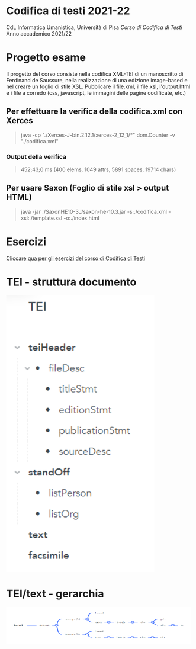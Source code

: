 # Codifica di testi 2021-22 
CdL Informatica Umanistica, Università di Pisa 
_Corso di Codifica di Testi_
Anno accademico 2021/22

# Progetto esame 
Il progetto del corso consiste nella codifica XML-TEI di un manoscritto di Ferdinand de Saussure, nella realizzazione di una edizione image-based e nel creare un foglio di stile XSL. 
Pubblicare il file.xml, il file.xsl, l'output.html e i file a corredo (css, javascript, le immagini delle pagine codificate, etc.)

## Per effettuare la verifica della codifica.xml con Xerces
> java -cp "./Xerces-J-bin.2.12.1/xerces-2_12_1/*" dom.Counter -v "./codifica.xml"  

### Output della verifica
> 452;43;0 ms (400 elems, 1049 attrs, 5891 spaces, 19714 chars)


## Per usare Saxon (Foglio di stile xsl > output HTML)
> java -jar ./SaxonHE10-3J/saxon-he-10.3.jar -s:./codifica.xml -xsl:./template.xsl -o:./index.html


# Esercizi
[Cliccare qua per gli esercizi del corso di Codifica di Testi](https://github.com/Rosmerade/Codifica-di-Testi-2021-22)

# TEI - struttura documento
<img src="/img/tei.PNG" width="400">

# TEI/text - gerarchia
<img src="/img/tei-text.PNG" width="500" height="100">
